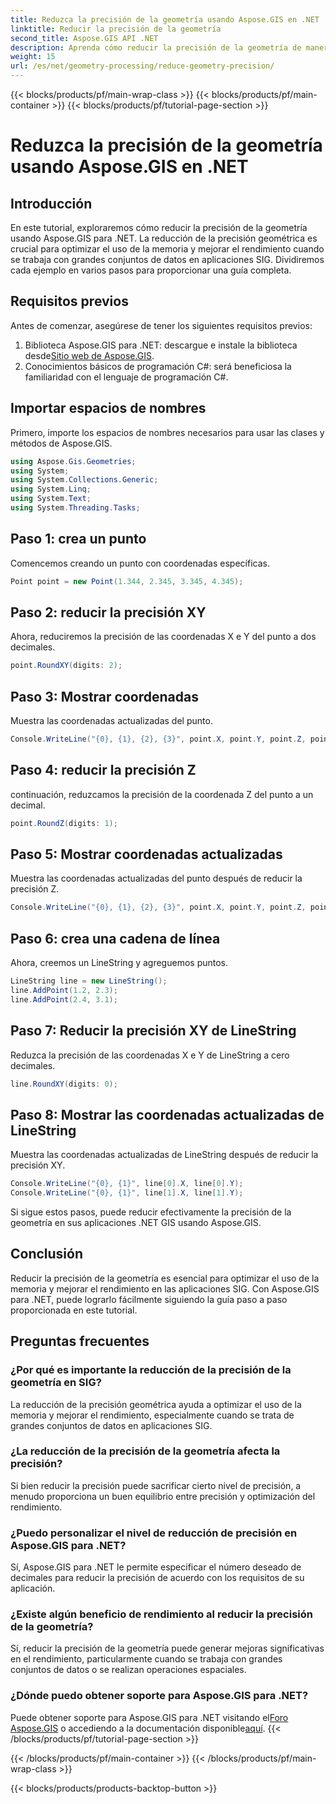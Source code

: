 ```yaml
---
title: Reduzca la precisión de la geometría usando Aspose.GIS en .NET
linktitle: Reducir la precisión de la geometría
second_title: Aspose.GIS API .NET
description: Aprenda cómo reducir la precisión de la geometría de manera eficiente en aplicaciones .NET GIS utilizando Aspose.GIS para mejorar el rendimiento y optimizar la memoria.
weight: 15
url: /es/net/geometry-processing/reduce-geometry-precision/
---
```


{{< blocks/products/pf/main-wrap-class >}}
{{< blocks/products/pf/main-container >}}
{{< blocks/products/pf/tutorial-page-section >}}

# Reduzca la precisión de la geometría usando Aspose.GIS en .NET

## Introducción
En este tutorial, exploraremos cómo reducir la precisión de la geometría usando Aspose.GIS para .NET. La reducción de la precisión geométrica es crucial para optimizar el uso de la memoria y mejorar el rendimiento cuando se trabaja con grandes conjuntos de datos en aplicaciones SIG. Dividiremos cada ejemplo en varios pasos para proporcionar una guía completa.
## Requisitos previos
Antes de comenzar, asegúrese de tener los siguientes requisitos previos:
1.  Biblioteca Aspose.GIS para .NET: descargue e instale la biblioteca desde[Sitio web de Aspose.GIS](https://releases.aspose.com/gis/net/).
2. Conocimientos básicos de programación C#: será beneficiosa la familiaridad con el lenguaje de programación C#.
## Importar espacios de nombres
Primero, importe los espacios de nombres necesarios para usar las clases y métodos de Aspose.GIS.
```csharp
using Aspose.Gis.Geometries;
using System;
using System.Collections.Generic;
using System.Linq;
using System.Text;
using System.Threading.Tasks;
```

## Paso 1: crea un punto
Comencemos creando un punto con coordenadas específicas.
```csharp
Point point = new Point(1.344, 2.345, 3.345, 4.345);
```
## Paso 2: reducir la precisión XY
Ahora, reduciremos la precisión de las coordenadas X e Y del punto a dos decimales.
```csharp
point.RoundXY(digits: 2);
```
## Paso 3: Mostrar coordenadas
Muestra las coordenadas actualizadas del punto.
```csharp
Console.WriteLine("{0}, {1}, {2}, {3}", point.X, point.Y, point.Z, point.M);
```
## Paso 4: reducir la precisión Z
continuación, reduzcamos la precisión de la coordenada Z del punto a un decimal.
```csharp
point.RoundZ(digits: 1);
```
## Paso 5: Mostrar coordenadas actualizadas
Muestra las coordenadas actualizadas del punto después de reducir la precisión Z.
```csharp
Console.WriteLine("{0}, {1}, {2}, {3}", point.X, point.Y, point.Z, point.M);
```
## Paso 6: crea una cadena de línea
Ahora, creemos un LineString y agreguemos puntos.
```csharp
LineString line = new LineString();
line.AddPoint(1.2, 2.3);
line.AddPoint(2.4, 3.1);
```
## Paso 7: Reducir la precisión XY de LineString
Reduzca la precisión de las coordenadas X e Y de LineString a cero decimales.
```csharp
line.RoundXY(digits: 0);
```
## Paso 8: Mostrar las coordenadas actualizadas de LineString
Muestra las coordenadas actualizadas de LineString después de reducir la precisión XY.
```csharp
Console.WriteLine("{0}, {1}", line[0].X, line[0].Y);
Console.WriteLine("{0}, {1}", line[1].X, line[1].Y);
```
Si sigue estos pasos, puede reducir efectivamente la precisión de la geometría en sus aplicaciones .NET GIS usando Aspose.GIS.
## Conclusión
Reducir la precisión de la geometría es esencial para optimizar el uso de la memoria y mejorar el rendimiento en las aplicaciones SIG. Con Aspose.GIS para .NET, puede lograrlo fácilmente siguiendo la guía paso a paso proporcionada en este tutorial.
## Preguntas frecuentes
### ¿Por qué es importante la reducción de la precisión de la geometría en SIG?
La reducción de la precisión geométrica ayuda a optimizar el uso de la memoria y mejorar el rendimiento, especialmente cuando se trata de grandes conjuntos de datos en aplicaciones SIG.
### ¿La reducción de la precisión de la geometría afecta la precisión?
Si bien reducir la precisión puede sacrificar cierto nivel de precisión, a menudo proporciona un buen equilibrio entre precisión y optimización del rendimiento.
### ¿Puedo personalizar el nivel de reducción de precisión en Aspose.GIS para .NET?
Sí, Aspose.GIS para .NET le permite especificar el número deseado de decimales para reducir la precisión de acuerdo con los requisitos de su aplicación.
### ¿Existe algún beneficio de rendimiento al reducir la precisión de la geometría?
Sí, reducir la precisión de la geometría puede generar mejoras significativas en el rendimiento, particularmente cuando se trabaja con grandes conjuntos de datos o se realizan operaciones espaciales.
### ¿Dónde puedo obtener soporte para Aspose.GIS para .NET?
 Puede obtener soporte para Aspose.GIS para .NET visitando el[Foro Aspose.GIS](https://forum.aspose.com/c/gis/33) o accediendo a la documentación disponible[aquí](https://reference.aspose.com/gis/net/).
{{< /blocks/products/pf/tutorial-page-section >}}

{{< /blocks/products/pf/main-container >}}
{{< /blocks/products/pf/main-wrap-class >}}

{{< blocks/products/products-backtop-button >}}
